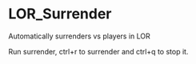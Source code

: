 # LOR_Surrender
Automatically surrenders vs players in LOR

Run surrender, ctrl+r to surrender and ctrl+q to stop it.
